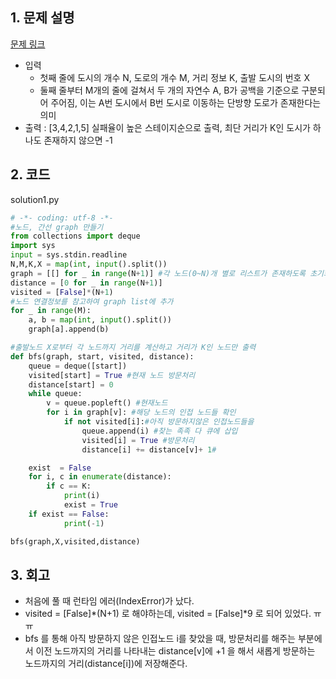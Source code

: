 ## 1. 문제 설명

[문제 링크](https://www.acmicpc.net/problem/18352)

- 입력
  - 첫째 줄에 도시의 개수 N, 도로의 개수 M, 거리 정보 K, 출발 도시의 번호 X
  - 둘째 줄부터 M개의 줄에 걸쳐서 두 개의 자연수 A, B가 공백을 기준으로 구분되어 주어짐, 이는 A번 도시에서 B번 도시로 이동하는 단방향 도로가 존재한다는 의미
- 출력 : [3,4,2,1,5] 실패율이 높은 스테이지순으로 출력, 최단 거리가 K인 도시가 하나도 존재하지 않으면 -1

## 2. 코드

solution1.py

```python
# -*- coding: utf-8 -*-
#노드, 간선 graph 만들기
from collections import deque
import sys
input = sys.stdin.readline
N,M,K,X = map(int, input().split())
graph = [[] for _ in range(N+1)] #각 노드(0~N)개 별로 리스트가 존재하도록 초기화
distance = [0 for _ in range(N+1)]
visited = [False]*(N+1)
#노드 연결정보를 참고하여 graph list에 추가
for _ in range(M):
    a, b = map(int, input().split())
    graph[a].append(b)

#출발노드 X로부터 각 노드까지 거리를 계산하고 거리가 K인 노드만 출력
def bfs(graph, start, visited, distance):
    queue = deque([start])
    visited[start] = True #현재 노드 방문처리
    distance[start] = 0
    while queue:
        v = queue.popleft() #현재노드
        for i in graph[v]: #해당 노드의 인접 노드들 확인
            if not visited[i]:#아직 방문하지않은 인접노드들을
                queue.append(i) #찾는 족족 다 큐에 삽입
                visited[i] = True #방문처리
                distance[i] += distance[v]+ 1#

    exist  = False
    for i, c in enumerate(distance):
        if c == K:
            print(i)
            exist = True
    if exist == False:
            print(-1)

bfs(graph,X,visited,distance)

```

## 3. 회고

- 처음에 풀 때 런타임 에러(IndexError)가 났다.
- visited = [False]\*(N+1) 로 해야하는데, visited = [False]\*9 로 되어 있었다. ㅠㅠ
- bfs 를 통해 아직 방문하지 않은 인접노드 i를 찾았을 때, 방문처리를 해주는 부분에서 이전 노드까지의 거리를 나타내는 distance[v]에 +1 을 해서 새롭게 방문하는 노드까지의 거리(distance[i])에 저장해준다.
